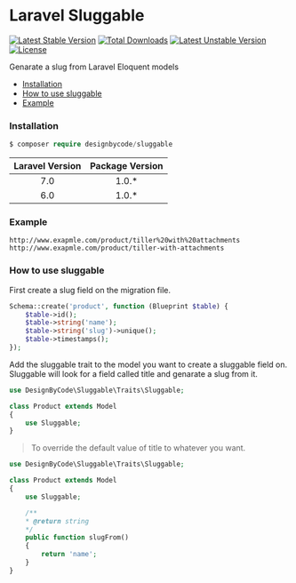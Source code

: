 # Laravel Sluggable

[![Latest Stable Version](https://poser.pugx.org/designbycode/sluggable/v/stable)](https://packagist.org/packages/designbycode/sluggable)
[![Total Downloads](https://poser.pugx.org/designbycode/sluggable/downloads)](https://packagist.org/packages/designbycode/sluggable)
[![Latest Unstable Version](https://poser.pugx.org/designbycode/sluggable/v/unstable)](https://packagist.org/packages/designbycode/sluggable)
[![License](https://poser.pugx.org/designbycode/sluggable/license)](https://packagist.org/packages/designbycode/sluggable)

Genarate a slug from Laravel Eloquent models

* [Installation](#installation)
* [How to use sluggable](#how-to-use-sluggable)
* [Example](#example)

### Installation

```php
$ composer require designbycode/sluggable
```

| Laravel Version | Package Version |
|:---------------:|:---------------:|
|       7.0       |      1.0.*      |
|       6.0       |      1.0.*      |


### Example 

```
http://www.exapmle.com/product/tiller%20with%20attachments
http://www.exapmle.com/product/tiller-with-attachments
```

### How to use sluggable
First create a slug field on the migration file.

```php 
Schema::create('product', function (Blueprint $table) {
    $table->id();
    $table->string('name');
    $table->string('slug')->unique();
    $table->timestamps();
});
```

Add the sluggable trait to the model you want to create a sluggable field on.
Sluggable will look for a field called title and genarate a slug from it.

```php 
use DesignByCode\Sluggable\Traits\Sluggable;

class Product extends Model 
{
	use Sluggable;
}
```
> To override the default value of title to whatever you want.

```php 
use DesignByCode\Sluggable\Traits\Sluggable;

class Product extends Model 
{
	use Sluggable;

	/**
	* @return string
	*/
	public function slugFrom()
	{
	    return 'name';
	}
}
```






